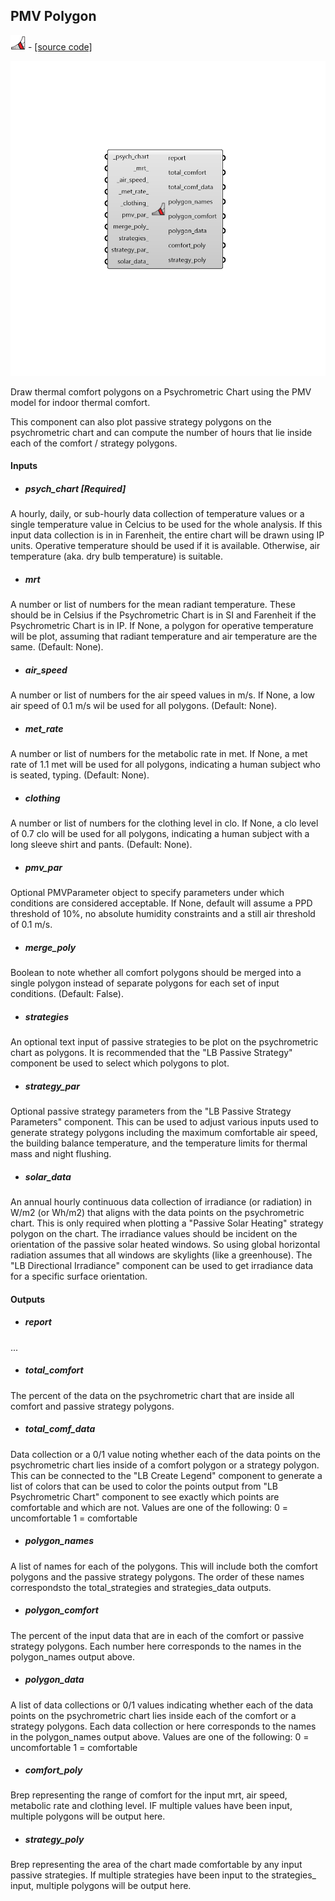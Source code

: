 ## PMV Polygon
![](../../images/icons/PMV_Polygon.png) - [[source code]](https://github.com/ladybug-tools/ladybug-grasshopper/blob/master/ladybug_grasshopper/src//LB%20PMV%20Polygon.py)

![](../../images/components/PMV_Polygon.png)

Draw thermal comfort polygons on a Psychrometric Chart using the PMV model for
 indoor thermal comfort.
 

This component can also plot passive strategy polygons on the psychrometric chart
 and can compute the number of hours that lie inside each of the comfort / strategy
 polygons.
 



#### Inputs
* ##### psych_chart [Required]
A hourly, daily, or sub-hourly data collection of temperature values or a single temperature value in Celcius to be used for the whole analysis. If this input data collection is in in Farenheit, the entire chart will be drawn using IP units. Operative temperature should be used if it is available. Otherwise, air temperature (aka. dry bulb temperature) is suitable. 
* ##### mrt 
A number or list of numbers for the mean radiant temperature. These should be in Celsius if the Psychrometric Chart is in SI and Farenheit if the Psychrometric Chart is in IP. If None, a polygon for operative temperature will be plot, assuming that radiant temperature and air temperature are the same. (Default: None). 
* ##### air_speed 
A number or list of numbers for the air speed values in m/s. If None, a low air speed of 0.1 m/s wil be used for all polygons. (Default: None). 
* ##### met_rate 
A number or list of numbers for the metabolic rate in met. If None, a met rate of 1.1 met will be used for all polygons, indicating a human subject who is seated, typing. (Default: None). 
* ##### clothing 
A number or list of numbers for the clothing level in clo. If None, a clo level of 0.7 clo will be used for all polygons, indicating a human subject with a long sleeve shirt and pants. (Default: None). 
* ##### pmv_par 
Optional PMVParameter object to specify parameters under which conditions are considered acceptable. If None, default will assume a PPD threshold of 10%, no absolute humidity constraints and a still air threshold of 0.1 m/s. 
* ##### merge_poly 
Boolean to note whether all comfort polygons should be merged into a single polygon instead of separate polygons for each set of input conditions. (Default: False). 
* ##### strategies 
An optional text input of passive strategies to be plot on the psychrometric chart as polygons.  It is recommended that the "LB Passive Strategy" component be used to select which polygons to plot. 
* ##### strategy_par 
Optional passive strategy parameters from the "LB Passive Strategy Parameters" component. This can be used to adjust various inputs used to generate strategy polygons including the maximum comfortable air speed, the building balance temperature, and the temperature limits for thermal mass and night flushing. 
* ##### solar_data 
An annual hourly continuous data collection of irradiance (or radiation) in W/m2 (or Wh/m2) that aligns with the data points on the psychrometric chart. This is only required when plotting a "Passive Solar Heating" strategy polygon on the chart. The irradiance values should be incident on the orientation of the passive solar heated windows. So using global horizontal radiation assumes that all windows are skylights (like a greenhouse). The "LB Directional Irradiance" component can be used to get irradiance data for a specific surface orientation. 

#### Outputs
* ##### report
... 
* ##### total_comfort
The percent of the data on the psychrometric chart that are inside all comfort and passive strategy polygons. 
* ##### total_comf_data
Data collection or a 0/1 value noting whether each of the data points on the psychrometric chart lies inside of a comfort polygon or a strategy polygon. 
This can be connected to the "LB Create Legend" component to generate a list of colors that can be used to color the points output from "LB Psychrometric Chart" component to see exactly which points are comfortable and which are not. 
Values are one of the following: 0 = uncomfortable 1 = comfortable 
* ##### polygon_names
A list of names for each of the polygons. This will include both the comfort polygons and the passive strategy polygons. The order of these names correspondsto the total_strategies and strategies_data outputs. 
* ##### polygon_comfort
The percent of the input data that are in each of the comfort or passive strategy polygons. Each number here corresponds to the names in the polygon_names output above. 
* ##### polygon_data
A list of data collections or 0/1 values indicating whether each  of the data points on the psychrometric chart lies inside each of the comfort or a strategy polygons. Each data collection or here corresponds to the names in the polygon_names output above. 
Values are one of the following: 0 = uncomfortable 1 = comfortable 
* ##### comfort_poly
Brep representing the range of comfort for the input mrt, air speed, metabolic rate and clothing level. IF multiple values have been input, multiple polygons will be output here. 
* ##### strategy_poly
Brep representing the area of the chart made comfortable by any input passive strategies. If multiple strategies have been input to the strategies_ input, multiple polygons will be output here. 